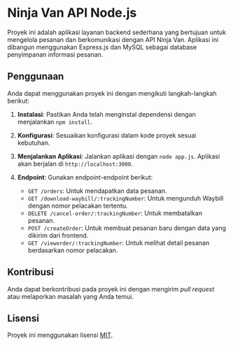 # Ninja Van API Node.js

Proyek ini adalah aplikasi layanan backend sederhana yang bertujuan untuk mengelola pesanan dan berkomunikasi dengan API Ninja Van. Aplikasi ini dibangun menggunakan Express.js dan MySQL sebagai database penyimpanan informasi pesanan.

## Penggunaan

Anda dapat menggunakan proyek ini dengan mengikuti langkah-langkah berikut:

1. **Instalasi**: Pastikan Anda telah menginstal dependensi dengan menjalankan `npm install`.

2. **Konfigurasi**: Sesuaikan konfigurasi dalam kode proyek sesuai kebutuhan.

3. **Menjalankan Aplikasi**: Jalankan aplikasi dengan `node app.js`. Aplikasi akan berjalan di `http://localhost:3000`.

4. **Endpoint**: Gunakan endpoint-endpoint berikut:

   - `GET /orders`: Untuk mendapatkan data pesanan.
   - `GET /download-waybill/:trackingNumber`: Untuk mengunduh Waybill dengan nomor pelacakan tertentu.
   - `DELETE /cancel-order/:trackingNumber`: Untuk membatalkan pesanan.
   - `POST /createOrder`: Untuk membuat pesanan baru dengan data yang dikirim dari frontend.
   - `GET /vieworder/:trackingNumber`: Untuk melihat detail pesanan berdasarkan nomor pelacakan.

## Kontribusi

Anda dapat berkontribusi pada proyek ini dengan mengirim *pull request* atau melaporkan masalah yang Anda temui.

## Lisensi

Proyek ini menggunakan lisensi [MIT](LICENSE).
